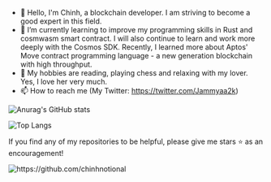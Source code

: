 - 👋 Hello, I'm Chinh, a blockchain developer. I am striving to become a good expert in this field.
- 🌱 I’m currently learning to improve my programming skills in Rust and cosmwasm smart contract. I will also continue to learn and work more deeply with the Cosmos SDK. Recently, I learned more about Aptos' Move contract programming language - a new generation blockchain with high throughput.
- 💞️ My hobbies are reading, playing chess and relaxing with my lover. Yes, I love her very much.
- 📫 How to reach me (My Twitter: https://twitter.com/Jammyaa2k)


![Anurag's GitHub stats](https://github-readme-stats.vercel.app/api?username=ducchinh1912&count_private=true)

![Top Langs](https://github-readme-stats.vercel.app/api/top-langs/?username=ducchinh1912&layout=compact)

If you find any of my repositories to be helpful, please give me stars ⭐ as an encouragement!

<img src="https://komarev.com/ghpvc/?username=chinhnotional" alt="https://github.com/chinhnotional" />
<!---
chinhnotional/chinhnotional is a ✨ special ✨ repository because its `README.md` (this file) appears on your GitHub profile.
You can click the Preview link to take a look at your changes.
--->
